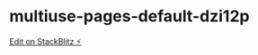 # multiuse-pages-default-dzi12p

[Edit on StackBlitz ⚡️](https://stackblitz.com/edit/multiuse-pages-default-dzi12p)